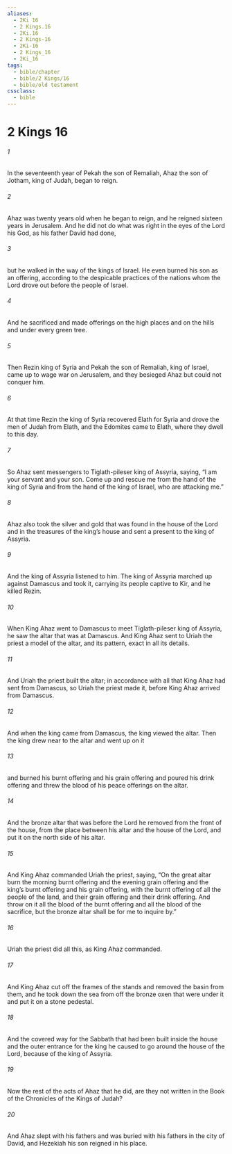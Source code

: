 ```yaml
---
aliases:
  - 2Ki 16
  - 2 Kings.16
  - 2Ki.16
  - 2 Kings-16
  - 2Ki-16
  - 2 Kings_16
  - 2Ki_16
tags:
  - bible/chapter
  - bible/2 Kings/16
  - bible/old testament
cssclass:
  - bible
---
```


# 2 Kings 16

###### 1
In the seventeenth year of Pekah the son of Remaliah, Ahaz the son of Jotham, king of Judah, began to reign.
###### 2
Ahaz was twenty years old when he began to reign, and he reigned sixteen years in Jerusalem. And he did not do what was right in the eyes of the Lord his God, as his father David had done,
###### 3
but he walked in the way of the kings of Israel. He even burned his son as an offering, according to the despicable practices of the nations whom the Lord drove out before the people of Israel.
###### 4
And he sacrificed and made offerings on the high places and on the hills and under every green tree.
###### 5
Then Rezin king of Syria and Pekah the son of Remaliah, king of Israel, came up to wage war on Jerusalem, and they besieged Ahaz but could not conquer him.
###### 6
At that time Rezin the king of Syria recovered Elath for Syria and drove the men of Judah from Elath, and the Edomites came to Elath, where they dwell to this day.
###### 7
So Ahaz sent messengers to Tiglath-pileser king of Assyria, saying, “I am your servant and your son. Come up and rescue me from the hand of the king of Syria and from the hand of the king of Israel, who are attacking me.”
###### 8
Ahaz also took the silver and gold that was found in the house of the Lord and in the treasures of the king’s house and sent a present to the king of Assyria.
###### 9
And the king of Assyria listened to him. The king of Assyria marched up against Damascus and took it, carrying its people captive to Kir, and he killed Rezin.
###### 10
When King Ahaz went to Damascus to meet Tiglath-pileser king of Assyria, he saw the altar that was at Damascus. And King Ahaz sent to Uriah the priest a model of the altar, and its pattern, exact in all its details.
###### 11
And Uriah the priest built the altar; in accordance with all that King Ahaz had sent from Damascus, so Uriah the priest made it, before King Ahaz arrived from Damascus.
###### 12
And when the king came from Damascus, the king viewed the altar. Then the king drew near to the altar and went up on it
###### 13
and burned his burnt offering and his grain offering and poured his drink offering and threw the blood of his peace offerings on the altar.
###### 14
And the bronze altar that was before the Lord he removed from the front of the house, from the place between his altar and the house of the Lord, and put it on the north side of his altar.
###### 15
And King Ahaz commanded Uriah the priest, saying, “On the great altar burn the morning burnt offering and the evening grain offering and the king’s burnt offering and his grain offering, with the burnt offering of all the people of the land, and their grain offering and their drink offering. And throw on it all the blood of the burnt offering and all the blood of the sacrifice, but the bronze altar shall be for me to inquire by.”
###### 16
Uriah the priest did all this, as King Ahaz commanded.
###### 17
And King Ahaz cut off the frames of the stands and removed the basin from them, and he took down the sea from off the bronze oxen that were under it and put it on a stone pedestal.
###### 18
And the covered way for the Sabbath that had been built inside the house and the outer entrance for the king he caused to go around the house of the Lord, because of the king of Assyria.
###### 19
Now the rest of the acts of Ahaz that he did, are they not written in the Book of the Chronicles of the Kings of Judah?
###### 20
And Ahaz slept with his fathers and was buried with his fathers in the city of David, and Hezekiah his son reigned in his place.



